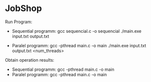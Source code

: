 ﻿# JobShop


Run Program:
- Sequential programm:
  gcc sequencial.c -o sequencial
  ./main.exe input.txt output.txt

- Paralel programm:
  gcc -pthread main.c -o main
  ./main.exe input.txt output.txt <num_threads>

Obtain operation results:
- Sequential programm:
gcc -pthread main.c -o main
- Paralel programm:
gcc -pthread main.c -o main
